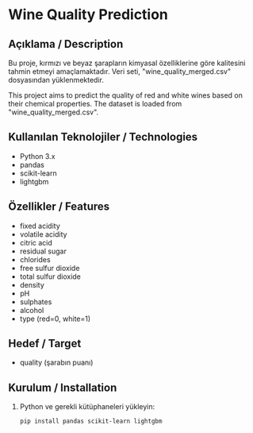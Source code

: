 # Wine Quality Prediction

## Açıklama / Description
Bu proje, kırmızı ve beyaz şarapların kimyasal özelliklerine göre kalitesini tahmin etmeyi amaçlamaktadır. 
Veri seti, "wine_quality_merged.csv" dosyasından yüklenmektedir.

This project aims to predict the quality of red and white wines based on their chemical properties.
The dataset is loaded from "wine_quality_merged.csv".

## Kullanılan Teknolojiler / Technologies
- Python 3.x
- pandas
- scikit-learn
- lightgbm

## Özellikler / Features
- fixed acidity
- volatile acidity
- citric acid
- residual sugar
- chlorides
- free sulfur dioxide
- total sulfur dioxide
- density
- pH
- sulphates
- alcohol
- type (red=0, white=1)

## Hedef / Target
- quality (şarabın puanı)

## Kurulum / Installation
1. Python ve gerekli kütüphaneleri yükleyin:
   ```bash
   pip install pandas scikit-learn lightgbm
